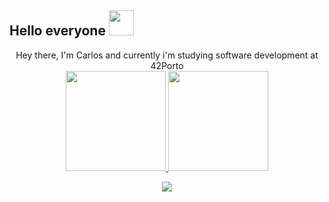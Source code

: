 
## Hello everyone <img height="40" src="https://media.tenor.com/VRr39cVS3AkAAAAd/cat-is-vibin.gif"/>
<div align="center">
	Hey there, I'm Carlos and currently i'm studying software development at 42Porto
</div>
<!-- <div align="center">
<h3> My skills </h3>
</div>
<div align="center">
<img height="40" src="https://img.utdstc.com/icon/26a/ae6/26aae693820064e93290f38f9abb000b011babc75c4f27ec4955952666abab4e:200"/>
<img height="40" src="https://upload.wikimedia.org/wikipedia/en/thumb/8/80/Wikipedia-logo-v2.svg/1200px-Wikipedia-logo-v2.svg.png"/>
<img height="40" src="https://seeklogo.com/images/F/firefox-logo-21D87FEE1C-seeklogo.com.png?v=638133566200000000"/>
</div>
 -->
<div align="center">
	<a href="https://github.com/Cralos9">
 	<img height="160em" src="https://github-readme-stats.vercel.app/api?username=cralos9&show_icons=true&theme=slateorange&include_all_commits=true&count_private=true"/>
	<img height="160em" src="https://github-readme-stats.vercel.app/api/top-langs/?username=cralos9&layout=compact&langs_count=7&theme=slateorange"/>
</div>
	
<p align="center">
	<img src="https://media4.giphy.com/media/9VtZa3W3UjmQgFTY4I/giphy.gif?cid=ecf05e47946miigyjipd4uvpldyf8508hqig5t7zfj9rn175&ep=v1_gifs_search&rid=giphy.gif&ct=g"/>
</p>
<!---
Cralos9/Cralos9 is a ✨ special ✨ repository because its `README.md` (this file) appears on your GitHub profile.
You can click the Preview link to take a look at your changes.
--->
